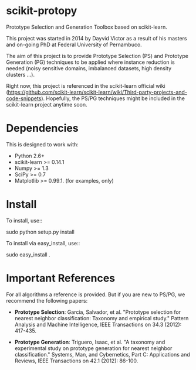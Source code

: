 scikit-protopy
==============

Prototype Selection and Generation Toolbox based on scikit-learn.

This project was started in 2014 by Dayvid Victor as a result of
his masters and on-going PhD at Federal University of Pernambuco.

The aim of this project is to provide Prototype Selection (PS) and 
Prototype Generation (PG) techniques to be applied where instance 
reduction is needed (noisy sensitive domains, imbalanced datasets, 
high density clusters ...). 

Right now, this project is referenced in the scikit-learn official 
wiki (https://github.com/scikit-learn/scikit-learn/wiki/Third-party-projects-and-code-snippets). 
Hopefully, the PS/PG techniques might be included in the scikit-learn 
project anytime soon.


Dependencies
============

This is designed to work with:
- Python 2.6+
- scikit-learn >= 0.14.1
- Numpy >= 1.3
- SciPy >= 0.7
- Matplotlib >= 0.99.1. (for examples, only)


Install
=======

To install, use::

  sudo python setup.py install

To install via easy\_install, use::

  sudo easy\_install .


Important References
====================

For all algorithms a reference is provided. But if you are new to
PS/PG, we recommend the following papers:

- **Prototype Selection**: Garcia, Salvador, et al. "Prototype selection for nearest neighbor classification: Taxonomy and empirical study." Pattern Analysis and Machine Intelligence, IEEE Transactions on 34.3 (2012): 417-435.

- **Prototype Generation**: Triguero, Isaac, et al. "A taxonomy and experimental study on prototype generation for nearest neighbor classification." Systems, Man, and Cybernetics, Part C: Applications and Reviews, IEEE Transactions on 42.1 (2012): 86-100.





